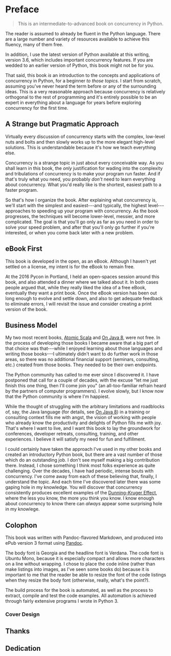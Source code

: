 Preface
=======

> This is an intermediate-to-advanced book on concurrency in Python.

The reader is assumed to already be fluent in the Python language. There are a
large number and variety of resources available to achieve this fluency, many of
them free.

In addition, I use the latest version of Python available at this writing,
version 3.6, which includes important concurrency features. If you are wedded to
an earlier version of Python, this book might not be for you.

That said, this book *is* an introduction to the concepts and applications of
concurrency in Python, for a beginner *to those topics*. I start from scratch,
assuming you've never heard the term before or any of the surrounding ideas.
This is a very reasonable approach because concurrency is relatively orthogonal
to the rest of programming and it's entirely possible to be an expert in
everything about a language for years before exploring concurrency for the first
time.

A Strange but Pragmatic Approach
--------------------------------

Virtually every discussion of concurrency starts with the complex, low-level
nuts and bolts and then slowly works up to the more elegant high-level
solutions. This is understandable because it's how we teach everything else.

Concurrency is a strange topic in just about every conceivable way. As you shall
learn in this book, the *only* justification for wading into the complexity and
tribulations of concurrency is to make your program run faster. And if that's
truly what you need, you probably *don't* need to learn everything about
concurrency. What you'd really like is the shortest, easiest path to a faster
program.

So that's how I organize the book. After explaining what concurrency is, we'll
start with the simplest and easiest---and typically, the highest
level---approaches to speeding up your program with concurrency. As the book
progresses, the techniques will become lower-level, messier, and more
complicated. The goal is that you'll go only as far as you need in order to
solve your speed problem, and after that you'll only go further if you're
interested, or when you come back later with a new problem.

eBook First
-----------

This book is developed in the open, as an eBook. Although I haven't yet settled
on a license, my intent is for the eBook to remain free.

At the 2016 Pycon in Portland, I held an open-spaces session around this book,
and also attended a dinner where we talked about it. In both cases people argued
that, while they really liked the idea of a free eBook, eventually they want a
print book. Once the eBook version has been out long enough to evolve and settle
down, and also to get adequate feedback to eliminate errors, I will revisit the
issue and consider creating a print version of the book.

Business Model
--------------

My two most recent books, [Atomic Scala](www.AtomicScala.com) and [On Java
8](www.OnJava8.com), were not free. In the process of developing those books I
became aware that a big part of that choice was that---while I enjoyed learning
about those languages and writing those books---I ultimately didn't want to do
further work in those areas, so there was no additional financial support
(seminars, consulting, etc.) created from those books. They needed to be their
own endpoints.

The Python community has called to me ever since I discovered it. I have
postponed that call for a couple of decades, with the excuse "let me just finish
this one thing, then I'll come join you" (an all-too-familiar refrain heard by
the partners of computer programmers). I evolve slowly, but I know now that the
Python community is where I'm happiest.

While the thought of struggling with the arbitrary limitations and roadblocks
of, say, the Java language (for details, see [On Java 8](www.OnJava8.com)) in a
training or consulting context fills me with angst, the vision of working with
people who already know the productivity and delights of Python fills me with
joy. That's where I want to live, and I want this book to lay the groundwork for
conferences, developer retreats, consulting, training, and other experiences. I
believe it will satisfy my need for fun and fulfillment.

I could certainly have taken the approach I've used in my other books and
created an introductory Python book, but there are a vast number of those which
do an outstanding job. I don't see myself making a big contribution there.
Instead, I chose something I think most folks experience as quite challenging.
Over the decades, I have had periodic, intense bouts with concurrency. I've come
away from each of these believing that, finally, I understand the topic. And
each time I've discovered later there was some gaping hole in my knowledge. You
will discover that concurrency consistently produces excellent examples of the
[Dunning-Kruger
Effect](https://en.wikipedia.org/wiki/Dunning%E2%80%93Kruger_effect), where the
less you know, the more you think you know. I know enough about concurrency to
know there can *always* appear some surprising hole in my knowlege.

Colophon
--------

This book was written with Pandoc-flavored Markdown, and produced into ePub
version 3 format using [Pandoc](http://pandoc.org/).

The body font is Georgia and the headline font is Verdana. The code font is
Ubuntu Mono, because it is especially compact and allows more characters on a
line without wrapping. I chose to place the code inline (rather than make
listings into images, as I've seen some books do) because it is important to me
that the reader be able to resize the font of the code listings when they resize
the body font (otherwise, really, what's the point?).

The build process for the book is automated, as well as the process to extract,
compile and test the code examples. All automation is achieved through fairly
extensive programs I wrote in Python 3.

### Cover Design


Thanks
------


Dedication
----------

